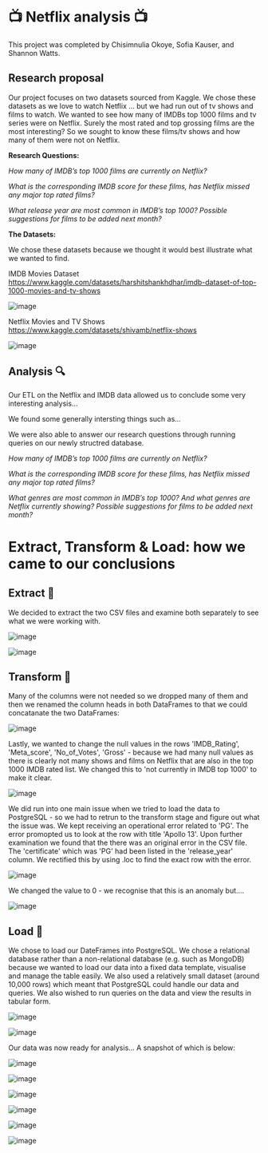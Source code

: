 # :tv: Netflix analysis 📺 

This project was completed by Chisimnulia Okoye, Sofia Kauser, and Shannon Watts.

## Research proposal

Our project focuses on two datasets sourced from Kaggle. We chose these datasets as we love to watch Netflix ... but we had run out of tv shows and films to watch. We wanted to see how many of IMDBs top 1000 films and tv series were on Netflix. Surely the most rated and top grossing films are the most interesting? So we sought to know these films/tv shows and how many of them were not on Netflix. 

**Research Questions:**

*How many of IMDB’s top 1000 films are currently on Netflix?*

*What is the corresponding IMDB score for these films, has Netflix missed any major top rated films?*

*What release year are most common in IMDB’s top 1000? Possible suggestions for films to be added next month?*

**The Datasets:**

We chose these datasets because we thought it would best illustrate what we wanted to find. 

IMDB Movies Dataset
https://www.kaggle.com/datasets/harshitshankhdhar/imdb-dataset-of-top-1000-movies-and-tv-shows

![image](https://user-images.githubusercontent.com/100214297/170559020-47c173bb-9ea8-47cc-aac5-6f67c9ee8735.png)

Netflix Movies and TV Shows
https://www.kaggle.com/datasets/shivamb/netflix-shows 

![image](https://user-images.githubusercontent.com/100214297/170559212-75190924-06a5-4063-91dc-1d7164826f97.png)


## Analysis :mag:

Our ETL on the Netflix and IMDB data allowed us to conclude some very interesting analysis...

We found some generally intersting things such as...

We were also able to answer our research questions through running queries on our newly structred database.

*How many of IMDB’s top 1000 films are currently on Netflix?*


*What is the corresponding IMDB score for these films, has Netflix missed any major top rated films?*


*What genres are most common in IMDB’s top 1000? And what genres are Netflix currently showing? Possible suggestions for films to be added next month?*




# Extract, Transform & Load: how we came to our conclusions

## Extract :open_file_folder:

We decided to extract the two CSV files and examine both separately to see what we were working with.

![image](https://user-images.githubusercontent.com/100214297/170561035-3cd19ed7-49f6-4323-99c4-1270c8c16e99.png)

![image](https://user-images.githubusercontent.com/100214297/170561207-d16677e5-958e-4a2f-80af-0835a8553fe6.png)

## Transform :broom:

Many of the columns were not needed so we dropped many of them and then we renamed the column heads in both DataFrames to that we could concatanate the two DataFrames:

![image](https://user-images.githubusercontent.com/100214297/170561586-fbdabb58-d60d-4fed-a948-dc7d197f3243.png)

Lastly, we wanted to change the null values in the rows 'IMDB_Rating',	'Meta_score',	'No_of_Votes',	'Gross' - because we had many null values as there is clearly not many shows and films on Netflix that are also in the top 1000 IMDB rated list. We changed this to 'not currently in IMDB top 1000' to make it clear. 

![image](https://user-images.githubusercontent.com/100214297/170561912-2c75bd0b-caed-4a63-9a71-dbe504f0e1f4.png)

We did run into one main issue when we tried to load the data to PostgreSQL - so we had to retrun to the transform stage and figure out what the issue was. We kept receiving an operational error related to 'PG'. The error promopted us to look at the row with title 'Apollo 13'. Upon further examination we found that the there was an original error in the CSV file. The 'certificate' which was 'PG' had been listed in the 'release_year' column. We rectified this by using .loc to find the exact row with the error. 

![image](https://user-images.githubusercontent.com/100214297/170679731-6e1db5d9-1ee1-4c0a-bacf-93136e33fcbf.png)

We changed the value to 0 - we recognise that this is an anomaly but....

![image](https://user-images.githubusercontent.com/100214297/170679980-e7042fc3-0abd-407e-82e4-ea59a8df6bf7.png)

## Load :fax:

We chose to load our DateFrames into PostgreSQL. We chose a relational database rather than a non-relational database (e.g. such as MongoDB) because we wanted to load our data into a fixed data template, visualise and manage the table easily. We also used a relatively small dataset (around 10,000 rows) which meant that PostgreSQL could handle our data and queries. We also wished to run queries on the data and view the results in tabular form. 

![image](https://user-images.githubusercontent.com/100214297/170824015-47c37fe6-8cc3-43e8-bbaf-19760bc7a1d8.png)


![image](https://user-images.githubusercontent.com/99673859/170675609-13b018ef-4612-4c74-babc-0613982108e2.png)

Our data was now ready for analysis... A snapshot of which is below:

![image](https://user-images.githubusercontent.com/100214297/170824023-c6a86e00-8877-4403-b158-ac9d8df36ac3.png)

![image](https://user-images.githubusercontent.com/100214297/170824026-21c3369d-8011-4b3f-ab0a-20cd6f878dfc.png)

![image](https://user-images.githubusercontent.com/100214297/170824030-ca225364-5da3-4451-a884-63032ef50b7a.png)

![image](https://user-images.githubusercontent.com/100214297/170824034-f59cd1cf-ba8b-46e4-961a-3f30b8d32e7a.png)

![image](https://user-images.githubusercontent.com/100214297/170824041-a1af932f-8eeb-4ea8-8194-5c6a7811607f.png)

![image](https://user-images.githubusercontent.com/100214297/170824047-3ccd3fe8-b936-42a7-ad48-440404705fe7.png)



